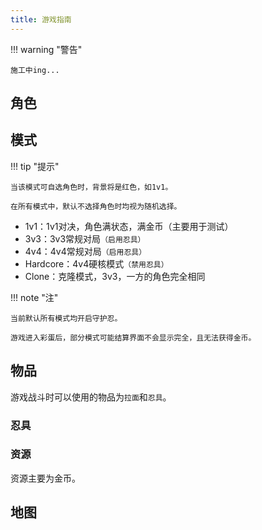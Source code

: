 ```yaml
---
title: 游戏指南
---
```


!!! warning "警告"

    施工中ing...

## 角色

## 模式

!!! tip "提示"

    当该模式可自选角色时，背景将是红色，如1v1。

    在所有模式中，默认不选择角色时均视为随机选择。

- 1v1：1v1对决，角色满状态，满金币（主要用于测试）
- 3v3：3v3常规对局`（启用忍具）`
- 4v4：4v4常规对局`（启用忍具）`
- Hardcore：4v4硬核模式`（禁用忍具）`
- Clone：克隆模式，3v3，一方的角色完全相同

!!! note "注"

    当前默认所有模式均开启守护忍。

    游戏进入彩蛋后，部分模式可能结算界面不会显示完全，且无法获得金币。

## 物品

游戏战斗时可以使用的物品为`拉面`和`忍具`。

### 忍具

### 资源

资源主要为金币。

## 地图
